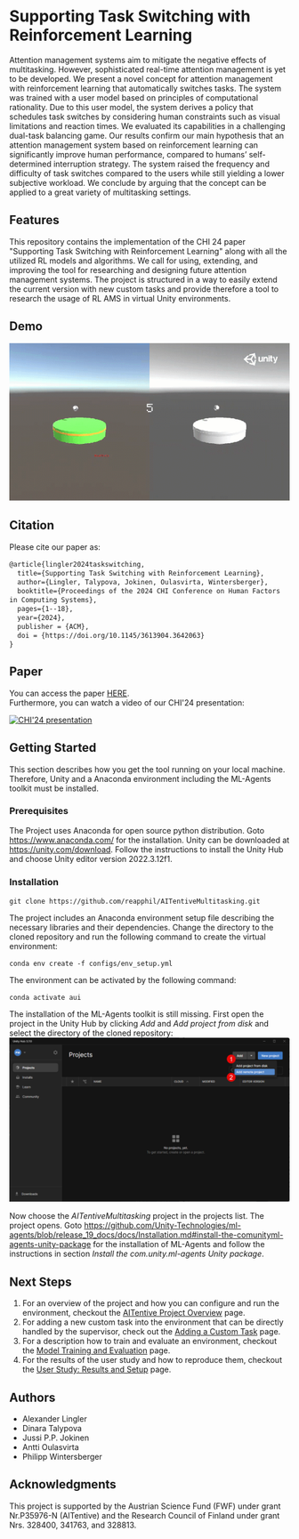# Supporting Task Switching with Reinforcement Learning
Attention management systems aim to mitigate the negative effects of multitasking. However, sophisticated real-time attention management is yet to be developed. We present a novel concept for attention management with reinforcement learning that automatically switches tasks. The system was trained with a user model based on principles of computational rationality. Due to this user model, the system derives a policy that schedules task switches by considering human constraints such as visual limitations and reaction times. We evaluated its capabilities in a challenging dual-task balancing game. Our results confirm our main hypothesis that an attention management system based on reinforcement learning can significantly improve human performance, compared to humans’ self-determined interruption strategy. The system raised the frequency and difficulty of task switches compared to the users while still yielding a lower subjective workload. We conclude by arguing that the concept can be applied to a great variety of multitasking settings.


## Features
This repository contains the implementation of the CHI 24 paper "Supporting Task Switching with Reinforcement Learning" along with all the utilized RL models and algorithms. We call for using, extending, and improving the tool for researching and designing future attention management systems. The project is structured in a way to easily extend the current version with new custom tasks and provide therefore a tool to research the usage of RL AMS in virtual Unity environments. 


## Demo
![Demo of the environment supervised by the RL agent.](docs/demo.gif)


## Citation
Please cite our paper as:

```
@article{lingler2024taskswitching,
  title={Supporting Task Switching with Reinforcement Learning},
  author={Lingler, Talypova, Jokinen, Oulasvirta, Wintersberger},
  booktitle={Proceedings of the 2024 CHI Conference on Human Factors in Computing Systems},
  pages={1--18},
  year={2024},
  publisher = {ACM},
  doi = {https://doi.org/10.1145/3613904.3642063}
}
```

## Paper
You can access the paper [HERE](docs/CHI24_Supporting_Task_Switching_with_Reinforcement_Learning.pdf).\
Furthermore, you can watch a video of our CHI'24 presentation:

[![CHI'24 presentation](https://img.youtube.com/vi/UiRJQ6dzI_g/0.jpg)](https://www.youtube.com/watch?v=UiRJQ6dzI_g)

## Getting Started
This section describes how you get the tool running on your local machine. Therefore, Unity and a Anaconda environment including the ML-Agents toolkit must be installed.


### Prerequisites
The Project uses Anaconda for open source python distribution. Goto https://www.anaconda.com/ for the installation. Unity can be downloaded at https://unity.com/download. Follow the instructions to install the Unity Hub and choose Unity editor version 2022.3.12f1.


### Installation
```
git clone https://github.com/reapphil/AITentiveMultitasking.git
```

The project includes an Anaconda environment setup file describing the necessary libraries and their dependencies. Change the directory to the cloned repository and run the following command to create the virtual environment:

```
conda env create -f configs/env_setup.yml
```

The environment can be activated by the following command:

```
conda activate aui
```

The installation of the ML-Agents toolkit is still missing. First open the project in the Unity Hub by clicking _Add_ and _Add project from disk_ and select the directory of the cloned repository:
<img src="docs/add_project.png" alt="Add the project to the Unity Hub." width="800">

 Now choose the _AITentiveMultitasking_ project in the projects list. The project opens. Goto https://github.com/Unity-Technologies/ml-agents/blob/release_19_docs/docs/Installation.md#install-the-comunityml-agents-unity-package for the installation of ML-Agents and follow the instructions in section _Install the com.unity.ml-agents Unity package_.


## Next Steps
1. For an overview of the project and how you can configure and run the environment, checkout the [AITentive Project Overview](docs/AITentive-Project-Overview.md) page.
2. For adding a new custom task into the environment that can be directly handled by the supervisor, check out the [Adding a Custom Task](docs/Adding-a-Custom-Task.md) page.
3. For a description how to train and evaluate an environment, checkout the [Model Training and Evaluation](docs/Model-Training-and-Evaluation.md) page.
4. For the results of the user study and how to reproduce them, checkout the [User Study: Results and Setup](docs/User-Study-Results-and-Setup.md) page.


## Authors
* Alexander Lingler
* Dinara Talypova
* Jussi P.P. Jokinen
* Antti Oulasvirta
* Philipp Wintersberger


## Acknowledgments
This project is supported by the Austrian Science Fund (FWF) under grant Nr.P35976-N (AITentive) and the Research Council of Finland under grant Nrs. 328400, 341763, and 328813.
